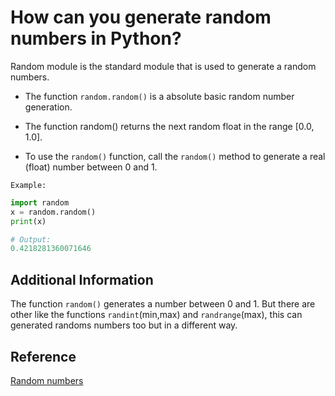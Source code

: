 # How can you generate random numbers in Python?

Random module is the standard module that is used to generate a random numbers.

* The function `random.random()` is a absolute basic random number generation.

* The function random() returns the next random float in the range [0.0, 1.0].
  
* To use the `random()` function, call the `random()` method to generate a real (float) number between 0 and 1.

`Example:`

```python
import random
x = random.random()
print(x) 

# Output:
0.4218281360071646
```

## Additional Information

The function `random()`  generates a number between 0 and 1. But there are other like the functions `randint`(min,max) and `randrange`(max), this can generated randoms numbers too but in a different way.

## Reference

[Random numbers](https://pythonprogramminglanguage.com/randon-numbers/)
